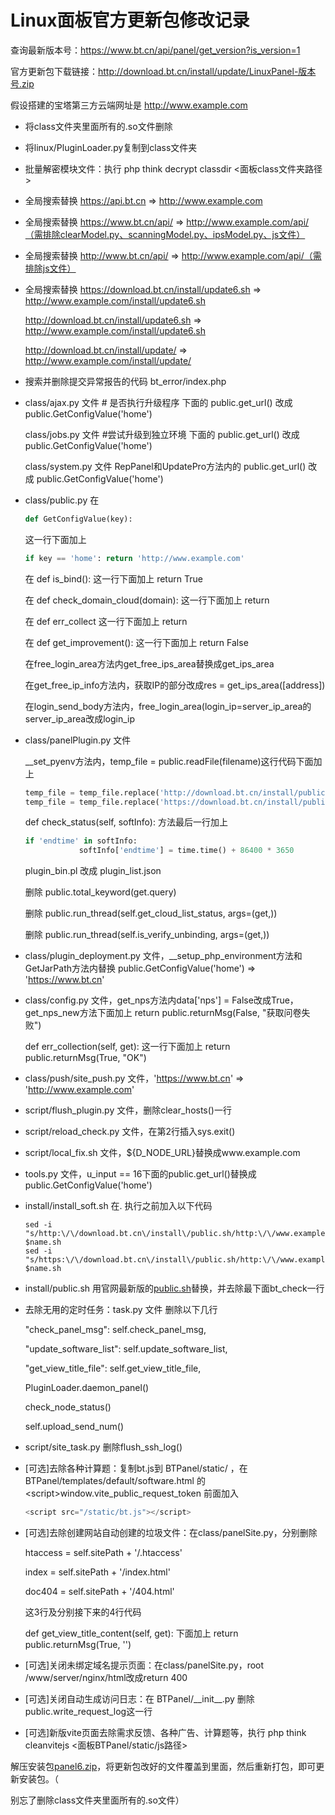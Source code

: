 # Linux面板官方更新包修改记录

查询最新版本号：https://www.bt.cn/api/panel/get_version?is_version=1

官方更新包下载链接：http://download.bt.cn/install/update/LinuxPanel-版本号.zip

假设搭建的宝塔第三方云端网址是 http://www.example.com

- 将class文件夹里面所有的.so文件删除

- 将linux/PluginLoader.py复制到class文件夹

- 批量解密模块文件：执行 php think decrypt classdir <面板class文件夹路径>

- 全局搜索替换 https://api.bt.cn => http://www.example.com

- 全局搜索替换 https://www.bt.cn/api/ => http://www.example.com/api/（需排除clearModel.py、scanningModel.py、ipsModel.py、js文件）

- 全局搜索替换 http://www.bt.cn/api/ => http://www.example.com/api/（需排除js文件）

- 全局搜索替换 https://download.bt.cn/install/update6.sh => http://www.example.com/install/update6.sh

  http://download.bt.cn/install/update6.sh => http://www.example.com/install/update6.sh

  http://download.bt.cn/install/update/ => http://www.example.com/install/update/

- 搜索并删除提交异常报告的代码 bt_error/index.php

- class/ajax.py 文件 \# 是否执行升级程序 下面的 public.get_url() 改成 public.GetConfigValue('home')

  class/jobs.py 文件 \#尝试升级到独立环境 下面的 public.get_url() 改成 public.GetConfigValue('home')

  class/system.py 文件 RepPanel和UpdatePro方法内的 public.get_url() 改成 public.GetConfigValue('home')

- class/public.py 在 

  ```python
  def GetConfigValue(key):
  ```

  这一行下面加上

  ```python
  if key == 'home': return 'http://www.example.com'
  ```

  在 def is_bind(): 这一行下面加上 return True

  在 def check_domain_cloud(domain): 这一行下面加上 return

  在 def err_collect 这一行下面加上 return

  在 def get_improvement(): 这一行下面加上 return False

  在free_login_area方法内get_free_ips_area替换成get_ips_area

  在get_free_ip_info方法内，获取IP的部分改成res = get_ips_area([address])

  在login_send_body方法内，free_login_area(login_ip=server_ip_area的server_ip_area改成login_ip

- class/panelPlugin.py 文件

  __set_pyenv方法内，temp_file = public.readFile(filename)这行代码下面加上

  ```python
  temp_file = temp_file.replace('http://download.bt.cn/install/public.sh', 'http://www.example.com/install/public.sh')
  temp_file = temp_file.replace('https://download.bt.cn/install/public.sh', 'http://www.example.com/install/public.sh')
  ```
  
  def check_status(self, softInfo): 方法最后一行加上
  
  ```python
  if 'endtime' in softInfo:
              softInfo['endtime'] = time.time() + 86400 * 3650
  ```
  
  plugin_bin.pl 改成 plugin_list.json
  
  删除 public.total_keyword(get.query)
  
  删除 public.run_thread(self.get_cloud_list_status, args=(get,))
  
  删除 public.run_thread(self.is_verify_unbinding, args=(get,))
  
- class/plugin_deployment.py 文件，__setup_php_environment方法和GetJarPath方法内替换 public.GetConfigValue('home') => 'https://www.bt.cn'

- class/config.py 文件，get_nps方法内data['nps'] = False改成True，get_nps_new方法下面加上 return public.returnMsg(False, "获取问卷失败")

  def err_collection(self, get): 这一行下面加上 return public.returnMsg(True, "OK")

- class/push/site_push.py 文件，'https://www.bt.cn' => 'http://www.example.com'

- script/flush_plugin.py 文件，删除clear_hosts()一行

- script/reload_check.py 文件，在第2行插入sys.exit()

- script/local_fix.sh 文件，${D_NODE_URL}替换成www.example.com

- tools.py 文件，u_input == 16下面的public.get_url()替换成public.GetConfigValue('home')

- install/install_soft.sh 在. 执行之前加入以下代码

  ```shell
  sed -i "s/http:\/\/download.bt.cn\/install\/public.sh/http:\/\/www.example.com\/install\/public.sh/" $name.sh
  sed -i "s/https:\/\/download.bt.cn\/install\/public.sh/http:\/\/www.example.com\/install\/public.sh/" $name.sh
  ```
  
- install/public.sh 用官网最新版的[public.sh](http://download.bt.cn/install/public.sh)替换，并去除最下面bt_check一行

- 去除无用的定时任务：task.py 文件  删除以下几行

  "check_panel_msg": self.check_panel_msg,

  "update_software_list": self.update_software_list,

  "get_view_title_file": self.get_view_title_file,

  PluginLoader.daemon_panel()

  check_node_status()

  self.upload_send_num()

- script/site_task.py 删除flush_ssh_log()

- [可选]去除各种计算题：复制bt.js到 BTPanel/static/ ，在 BTPanel/templates/default/software.html 的 \<script\>window.vite_public_request_token 前面加入

  ```javascript
  <script src="/static/bt.js"></script>
  ```

- [可选]去除创建网站自动创建的垃圾文件：在class/panelSite.py，分别删除

  htaccess = self.sitePath + '/.htaccess'

  index = self.sitePath + '/index.html'

  doc404 = self.sitePath + '/404.html'

  这3行及分别接下来的4行代码

  def get_view_title_content(self, get): 下面加上 return public.returnMsg(True, '')

- [可选]关闭未绑定域名提示页面：在class/panelSite.py，root /www/server/nginx/html改成return 400

- [可选]关闭自动生成访问日志：在 BTPanel/\_\_init\_\_.py  删除public.write_request_log这一行

- [可选]新版vite页面去除需求反馈、各种广告、计算题等，执行 php think cleanvitejs <面板BTPanel/static/js路径>


解压安装包[panel6.zip](http://download.bt.cn/install/src/panel6.zip)，将更新包改好的文件覆盖到里面，然后重新打包，即可更新安装包。（

别忘了删除class文件夹里面所有的.so文件）

